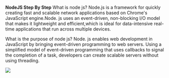 **NodeJS Step By Step**
What is node js?
Node.js is a framework for quickly creating fast and scalable network applications based on Chrome's JavaScript engine.Node. js uses an event-driven, non-blocking I/O model that makes it lightweight and efficient,which is ideal for data-intensive real-time applications that run across multiple devices.

What is the purpose of node js?
Node. js enables web development in JavaScript by bringing event-driven programming to web servers. Using a simplified model of event-driven programming that uses callbacks to signal the completion of a task, developers can create scalable servers without using threading.

<img src=https://crampete-staticfiles.s3.ap-south-1.amazonaws.com/images/blog/what-is-the-purpose-of-node.js.png>

